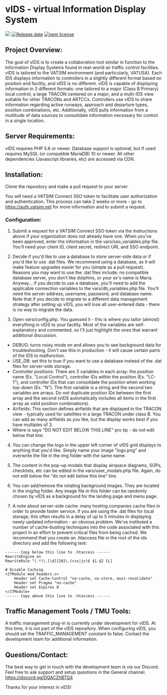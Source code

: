 # vIDS - virtual Information Display System
![][version-image]
[![Release date][release-date-image]][release-url]
[![npm license][license-image]][license-url]

## Project Overview:
The goal of vIDS is to create a collaboration tool similar in function to the Information Display Systems found in real-world air traffic control facilities. vIDS is tailored to the VATSIM environment (and particularly, VATUSA). Each IDS displays information to controllers in a slightly different format based on position and facility, and vIDS is no different. vIDS is capable of displaying information in 3 different formats: one tailored to a major (Class B Primary) local control, a large TRACON centered on a major, and a multi-IDS view suitable for other TRACONs and ARTCCs. Controllers use vIDS to share information regarding active runways, approach and departure types, posiiton combinations, etc. Additionally, vIDS pulls information from a multitude of data sources to consolidate information necessary for control in a single location.

## Server Requirements:
vIDS requires PHP 5.6 or newer. Database support is optional, but if used requires MySQL (or compatible MariaDB) 10 or newer. All other dependencies (Javascript libraries, etc) are accessed via CDN.

## Installation:
Clone the repository and make a pull request to your server. 

You will need a VATSIM Connect SSO token to facilitate user authorization and authentication. This process can take 2 weeks or more - go to https://auth.vatsim.net for more information and to submit a request.

### Configuration:
1. Submit a request for a VATSIM Connect SSO token via the instructions above if your organization does not already have one. When you've been approved, enter the information in the vars/sso_variables.php file. You'll need your client ID, client secret, redirect URI, and SSO endpoint.

2. Decide if you'd like to use a database to store server-side data or if you'd like to use .dat files. We recommend using a database, as it will make feature upgrades easier for you (simple as a pull request). Reasons you may want to use the .dat files include: no compatible database server, you don't like dolphins, or your ex's name is Maria. Anyway... if you decide to use a database, you'll need to add the applicable connection variables to the vars/db_variables.php file. You'll need the server address, username, password, and database name. Note that if you decide to migrate to a different data management strategy after setting up vIDS, you will lose all user-entered data - there is no way to migrate the data.

3. Open vars/config.php. You guessed it - this is where you tailor (almost) everything in vIDS to your facility. Most of the variables are self-explanatory and commented, so I'll just highlight the ones that warrant additional discussion.
- DEBUG: turns noisy mode on and allows you to see background data for troubleshooting. Don't use this in production - it will cause certain parts of the IDS to malfunction.
- USE_DB: set this to true if you want to use a database instead of the .dat files for server-side storage.
- Controller positions: There are 3 variables in each array: the position name (Ex. "Local Control"), controller IDs within the posiiton (Ex. "LC-1"), and controller IDs that can consolidate the position when working top-down (Ex. "N"). The first variable is a string and the second two variables are arrays. Do not duplicate position IDs between the first array and the second (vIDS automatically includes all items in the first array as valid position combinations). 
- Airfields: This section defines airfields that are displayed in the TRACON view - typically used for satellites in a large TRACON under class B. You can add as many airfields as you like, but the display works best if you have multiples of 3.
- Where is says "DO NOT EDIT BELOW THIS LINE" pro tip - do not edit below that line.

4. You can change the logo in the upper left corner of vIDS grid displays to anything that you'd like. Simply name your image "logo.png" and overwrite the file in the img folder with the same name.

5. The content in the pop-up modals that display airspace diagrams, SOPs, checklists, etc can be edited in the vars/user_modals.php file. Again, do not edit below the "do not edit below this line" line.

6. You can add/remove the rotating background images. They are located in the img/bg folder. Any image file in this folder can be randomly chosen by vIDS as a background for the landing page and menu page.

7. A note about server-side cache: many hosting companies cache files in order to provide faster service. If you are using the .dat files for local storage, this often results in a delay of up to 5 minutes in displaying newly updated information - an obvious problem. We've instituted a number of cache-busting techniques into the code associated with this project in an effort to prevent critical files from being cached. We recommend that you create an .htaccess file in the root of the ids directory and add the following text:
```
------ Copy below this line to .htaccess ------
RewriteEngine on
RewriteRule ^(.*)\.[\d]{10}\.(css|js)$ $1.$2 [L]

# Disable Caching
<IfModule mod_headers.c>
    Header set Cache-Control "no-cache, no-store, must-revalidate"
    Header set Pragma "no-cache"
    Header set Expires 0
</IfModule>
------ Copy above this line to .htaccess ------
```
## Traffic Management Tools / TMU Tools:
A traffic management plug-in is currently under development for vIDS. At this time, it is not part of the vIDS repository. When configuring vIDS, you should set the TRAFFIC_MANAGEMENT constant to false. Contact the development team for additional information.

## Questions/Contact:
The best way to get in touch with the development team is via our Discord. Feel free to ask support and setup questions in the General channel.
https://discord.gg/DQACZhBTQ4

Thanks for your interest in vIDS!

<!-- Links: -->
[version-image]: https://img.shields.io/github/package-json/v/kjporter/vIDS

[release-date-image]: https://img.shields.io/github/release-date/kjporter/vIDS
[release-url]: https://github.com/kjporter/vIDS/blob/main/releases

[license-image]: https://img.shields.io/github/license/kjporter/vIDS
[license-url]: https://github.com/kjporter/vIDS/blob/main/COPYING
